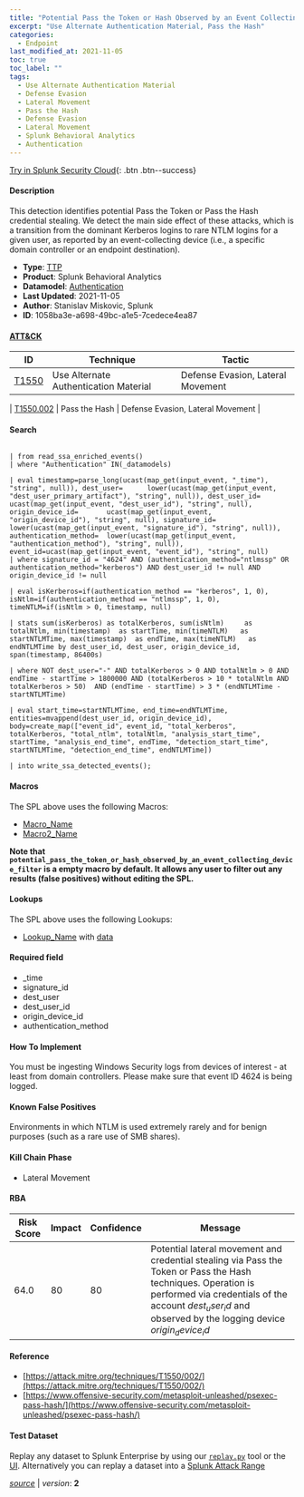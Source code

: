 ```yaml
---
title: "Potential Pass the Token or Hash Observed by an Event Collecting Device"
excerpt: "Use Alternate Authentication Material, Pass the Hash"
categories:
  - Endpoint
last_modified_at: 2021-11-05
toc: true
toc_label: ""
tags:
  - Use Alternate Authentication Material
  - Defense Evasion
  - Lateral Movement
  - Pass the Hash
  - Defense Evasion
  - Lateral Movement
  - Splunk Behavioral Analytics
  - Authentication
---
```




[Try in Splunk Security Cloud](https://www.splunk.com/en_us/cyber-security.html){: .btn .btn--success}

#### Description

This detection identifies potential Pass the Token or Pass the Hash credential stealing. We detect the main side effect of these attacks, which is a transition from the dominant Kerberos logins to rare NTLM logins for a given user, as reported by an event-collecting device (i.e., a specific domain controller or an endpoint destination).

- **Type**: [TTP](https://github.com/splunk/security_content/wiki/Detection-Analytic-Types)
- **Product**: Splunk Behavioral Analytics
- **Datamodel**: [Authentication](https://docs.splunk.com/Documentation/CIM/latest/User/Authentication)
- **Last Updated**: 2021-11-05
- **Author**: Stanislav Miskovic, Splunk
- **ID**: 1058ba3e-a698-49bc-a1e5-7cedece4ea87


#### [ATT&CK](https://attack.mitre.org/)

| ID             | Technique      |  Tactic           |
| -------------- | -------------- |------------------ |
| [T1550](https://attack.mitre.org/techniques/T1550/) | Use Alternate Authentication Material | Defense Evasion, Lateral Movement |

| [T1550.002](https://attack.mitre.org/techniques/T1550/002/) | Pass the Hash | Defense Evasion, Lateral Movement |

#### Search

```

| from read_ssa_enriched_events() 
| where "Authentication" IN(_datamodels)

| eval timestamp=parse_long(ucast(map_get(input_event, "_time"), "string", null)), dest_user=      lower(ucast(map_get(input_event, "dest_user_primary_artifact"), "string", null)), dest_user_id=   ucast(map_get(input_event, "dest_user_id"), "string", null), origin_device_id=       ucast(map_get(input_event, "origin_device_id"), "string", null), signature_id=   lower(ucast(map_get(input_event, "signature_id"), "string", null)), authentication_method=  lower(ucast(map_get(input_event, "authentication_method"), "string", null)), event_id=ucast(map_get(input_event, "event_id"), "string", null) 
| where signature_id = "4624" AND (authentication_method="ntlmssp" OR authentication_method="kerberos") AND dest_user_id != null AND origin_device_id != null

| eval isKerberos=if(authentication_method == "kerberos", 1, 0), isNtlm=if(authentication_method == "ntlmssp", 1, 0), timeNTLM=if(isNtlm > 0, timestamp, null)

| stats sum(isKerberos) as totalKerberos, sum(isNtlm)     as totalNtlm, min(timestamp)  as startTime, min(timeNTLM)   as startNTLMTime, max(timestamp)  as endTime, max(timeNTLM)   as endNTLMTime by dest_user_id, dest_user, origin_device_id, span(timestamp, 86400s)

| where NOT dest_user="-" AND totalKerberos > 0 AND totalNtlm > 0 AND endTime - startTime > 1800000 AND (totalKerberos > 10 * totalNtlm AND totalKerberos > 50)  AND (endTime - startTime) > 3 * (endNTLMTime - startNTLMTime)

| eval start_time=startNTLMTime, end_time=endNTLMTime, entities=mvappend(dest_user_id, origin_device_id), body=create_map(["event_id", event_id, "total_kerberos", totalKerberos, "total_ntlm", totalNtlm, "analysis_start_time", startTime, "analysis_end_time", endTime, "detection_start_time", startNTLMTime, "detection_end_time", endNTLMTime])

| into write_ssa_detected_events();
```

#### Macros
The SPL above uses the following Macros:
* [Macro_Name](https://)
* [Macro2_Name](https://)

**Note that `potential_pass_the_token_or_hash_observed_by_an_event_collecting_device_filter` is a empty macro by default. It allows any user to filter out any results (false positives) without editing the SPL.**

#### Lookups
The SPL above uses the following Lookups:

* [Lookup_Name]() with [data]()

#### Required field
* _time
* signature_id
* dest_user
* dest_user_id
* origin_device_id
* authentication_method


#### How To Implement
You must be ingesting Windows Security logs from devices of interest - at least from domain controllers. Please make sure that event ID 4624 is being logged.

#### Known False Positives
Environments in which NTLM is used extremely rarely and for benign purposes (such as a rare use of SMB shares).

#### Kill Chain Phase
* Lateral Movement



#### RBA

| Risk Score  | Impact      | Confidence   | Message      |
| ----------- | ----------- |--------------|--------------|
| 64.0 | 80 | 80 | Potential lateral movement and credential stealing via Pass the Token or Pass the Hash techniques. Operation is performed via credentials of the account $dest_user_id$ and observed by the logging device $origin_device_id$ |




#### Reference

* [https://attack.mitre.org/techniques/T1550/002/](https://attack.mitre.org/techniques/T1550/002/)
* [https://www.offensive-security.com/metasploit-unleashed/psexec-pass-hash/](https://www.offensive-security.com/metasploit-unleashed/psexec-pass-hash/)



#### Test Dataset
Replay any dataset to Splunk Enterprise by using our [`replay.py`](https://github.com/splunk/attack_data#using-replaypy) tool or the [UI](https://github.com/splunk/attack_data#using-ui).
Alternatively you can replay a dataset into a [Splunk Attack Range](https://github.com/splunk/attack_range#replay-dumps-into-attack-range-splunk-server)




[*source*](https://github.com/splunk/security_content/tree/develop/detections/endpoint/potential_pass_the_token_or_hash_observed_by_an_event_collecting_device.yml) \| *version*: **2**